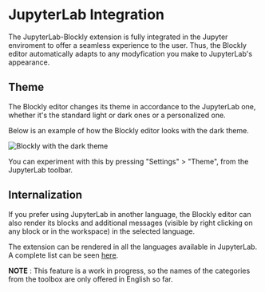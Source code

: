 # JupyterLab Integration

The JupyterLab-Blockly extension is fully integrated in the Jupyter enviroment to offer a seamless experience to the user. Thus, the Blockly editor automatically adapts to any modyfication you make to JupyterLab's appearance.

## Theme

The Blockly editor changes its theme in accordance to the JupyterLab one, whether it's the standard light or dark ones or a personalized one.

Below is an example of how the Blockly editor looks with the dark theme.

![Blockly with the dark theme](_static/darkBlockly.png)

You can experiment with this by pressing "Settings" > "Theme", from the JupyterLab toolbar.

## Internalization

If you prefer using JupyterLab in another language, the Blockly editor can also render its blocks and additional messages (visible by right clicking on any block or in the workspace) in the selected language.

The extension can be rendered in all the languages available in JupyterLab. A complete list can be seen [here](https://github.com/jupyterlab/language-packs/tree/master/language-packs).

**NOTE** : This feature is a work in progress, so the names of the categories from the toolbox are only offered in English so far.
